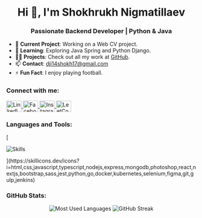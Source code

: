 <h1 align="center">Hi 👋, I'm Shokhrukh Nigmatillaev</h1>
<h3 align="center">Passionate Backend Developer | Python & Java</h3>

- 🔭 **Current Project**: Working on a Web CV project.
- 🌱 **Learning**: Exploring Java Spring and Python Django.
- 👨‍💻 **Projects**: Check out all my work at [GitHub](https://github.com/Djiwan14).
- 📫 **Contact**: [dji14shokh17@gmail.com](mailto:dji14shokh17@gmail.com)
- ⚡ **Fun Fact**: I enjoy playing football.

<h3 align="left">Connect with me:</h3>
<p align="left">
  <a href="https://www.linkedin.com/in/shokhrukh-nigmatillaev/" target="_blank" rel="noopener noreferrer">
    <img align="center" src="https://raw.githubusercontent.com/rahuldkjain/github-profile-readme-generator/master/src/images/icons/Social/linked-in-alt.svg" alt="LinkedIn" height="30" width="40" />
  </a>
  <a href="https://www.facebook.com/shoxrux.nigmatillayev/" target="_blank" rel="noopener noreferrer">
    <img align="center" src="https://raw.githubusercontent.com/rahuldkjain/github-profile-readme-generator/master/src/images/icons/Social/facebook.svg" alt="Facebook" height="30" width="40" />
  </a>
  <a href="https://www.instagram.com/this_is_shokhrukh/" target="_blank" rel="noopener noreferrer">
    <img align="center" src="https://raw.githubusercontent.com/rahuldkjain/github-profile-readme-generator/master/src/images/icons/Social/instagram.svg" alt="Instagram" height="30" width="40" />
  </a>
  <a href="https://leetcode.com/u/djiwan/" target="_blank" rel="noopener noreferrer">
    <img align="center" src="https://raw.githubusercontent.com/rahuldkjain/github-profile-readme-generator/master/src/images/icons/Social/leet-code.svg" alt="LeetCode" height="30" width="40" />
  </a>
</p>

<h3 align="left">Languages and Tools:</h3>
[<p align="left">
  <img src="https://skillicons.dev/icons?i=bash,bootstrap,csharp,css,django,dotnet,flask,git,html,java,mongodb,mssql,mysql,postgres,postman,python,spring,sqlite,unity" alt="Skills" />
</p>](https://skillicons.dev/icons?i=html,css,javascript,typescript,nodejs,express,mongodb,photoshop,react,nextjs,bootstrap,sass,jest,python,go,docker,kubernetes,selenium,figma,git,gulp,jenkins) 


<h3 align="left">GitHub Stats:</h3>
<p align="center">
  <img src="https://github-readme-stats.vercel.app/api/top-langs?username=djiwan14&show_icons=true&locale=en&layout=compact" alt="Most Used Languages" />
  <img src="https://github-readme-streak-stats.herokuapp.com/?user=djiwan14" alt="GitHub Streak" />
</p>

